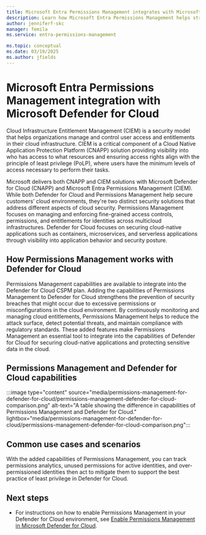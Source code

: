 ```yaml
---
title: Microsoft Entra Permissions Management integrates with Microsoft Defender for Cloud
description: Learn how Microsoft Entra Permissions Management helps strengthen security in cloud environments as an enhancement for Defender for Cloud
author: jenniferf-skc
manager: femila
ms.service: entra-permissions-management

ms.topic: conceptual
ms.date: 03/19/2025
ms.author: jfields
---
```


# Microsoft Entra Permissions Management integration with Microsoft Defender for Cloud

Cloud Infrastructure Entitlement Management (CIEM) is a security model that helps organizations manage and control user access and entitlements in their cloud infrastructure. CIEM is a critical component of a Cloud Native Application Protection Platform (CNAPP) solution providing visibility into who has access to what resources and ensuring access rights align with the principle of least privilege (PoLP), where users have the minimum levels of access necessary to perform their tasks.  
 
Microsoft delivers both CNAPP and CIEM solutions with Microsoft Defender for Cloud (CNAPP) and Microsoft Entra Permissions Management (CIEM). While both Defender for Cloud and Permissions Management help secure customers’ cloud environments, they're two distinct security solutions that address different aspects of cloud security. Permissions Management focuses on managing and enforcing fine-grained access controls, permissions, and entitlements for identities across multicloud infrastructures. Defender for Cloud focuses on securing cloud-native applications such as containers, microservices, and serverless applications through visibility into application behavior and security posture.  

## How Permissions Management works with Defender for Cloud

Permissions Management capabilities are available to integrate into the Defender for Cloud CSPM plan. Adding the capabilities of Permissions Management to Defender for Cloud strengthens the prevention of security breaches that might occur due to excessive permissions or misconfigurations in the cloud environment. By continuously monitoring and managing cloud entitlements, Permissions Management helps to reduce the attack surface, detect potential threats, and maintain compliance with regulatory standards. These added features make Permissions Management an essential tool to integrate into the capabilities of Defender for Cloud for securing cloud-native applications and protecting sensitive data in the cloud. 


## Permissions Management and Defender for Cloud capabilities

:::image type="content" source="media/permissions-management-for-defender-for-cloud/permissions-management-defender-for-cloud-comparison.png" alt-text="A table showing the difference in capabilities of Permissions Management and Defender for Cloud." lightbox="media/permissions-management-for-defender-for-cloud/permissions-management-defender-for-cloud-comparison.png":::



## Common use cases and scenarios

With the added capabilities of Permissions Management, you can track permissions analytics, unused permissions for active identities, and over-permissioned identities then act to mitigate them to support the best practice of least privilege in Defender for Cloud. 



## Next steps

- For instructions on how to enable Permissions Management in your Defender for Cloud environment, see [Enable Permissions Management in Microsoft Defender for Cloud](https://go.microsoft.com/fwlink/?linkid=2252561).
